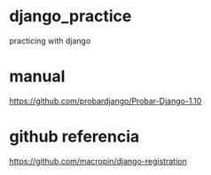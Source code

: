 # django_practice
practicing with django

# manual
https://github.com/probardjango/Probar-Django-1.10 

# github referencia
https://github.com/macropin/django-registration 

